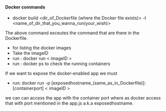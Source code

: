 #### Docker commands ###

* docker build <dir_of_Dockerfile (where the Docker file exists)> -t <name_of_dir_that_you_wanna_run(your_wish)>

The above command exceutes the command that are there in the Dockerfile.

* for listing the docker images
* Take the imageID 
* run : docker run < imageID >
* run : docker ps to check the running containers

If we want to expose the docker-enabled app
we must 
* run: docker run -p [exposedhostname_(same_as_in_Dockerfile)]:[containerport] < imageID >

we can can access the app with the container port where as docker access that with port mentioned in the app.js a.k.a exposedhostname.